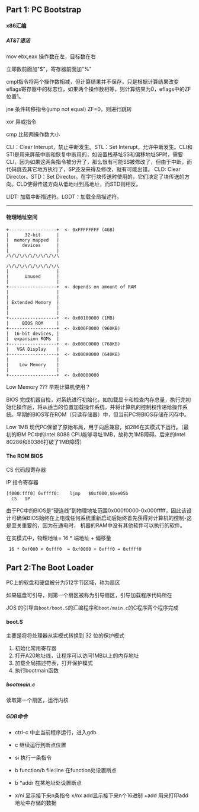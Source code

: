 ## Part 1: PC Bootstrap

#### x86汇编

##### AT&T语法

mov ebx,eax	操作数在左，目标数在右

立即数前面加"$"，寄存器前面加"%"

cmpl指令将两个操作数相减，但计算结果并不保存，只是根据计算结果改变eflags寄存器中的标志位，如果两个操作数相等，则计算结果为0，eflags中的ZF位置1。

jne	条件转移指令(jump not equal) ZF=0，则进行跳转

xor	异或指令

cmp	比较两操作数大小

CLI：Clear Interupt，禁止中断发生。STL：Set Interupt，允许中断发生。CLI和STI是用来屏蔽中断和恢复中断用的，如设置栈基址SS和偏移地址SP时，需要CLI，因为如果这两条指令被分开了，那么很有可能SS被修改了，但由于中断，而代码跳去其它地方执行了，SP还没来得及修改，就有可能出错。
CLD: Clear Director。STD：Set Director。在字行块传送时使用的，它们决定了块传送的方向。CLD使得传送方向从低地址到高地址，而STD则相反。

LIDT: 加载中断描述符。LGDT：加载全局描述符。



-------------------------

#### 物理地址空间

```
+------------------+  <- 0xFFFFFFFF (4GB)
|      32-bit      |
|  memory mapped   |
|     devices      |
|                  |
/\/\/\/\/\/\/\/\/\/\

/\/\/\/\/\/\/\/\/\/\
|                  |
|      Unused      |
|                  |
+------------------+  <- depends on amount of RAM
|                  |
|                  |
| Extended Memory  |
|                  |
|                  |
+------------------+  <- 0x00100000 (1MB)
|     BIOS ROM     |
+------------------+  <- 0x000F0000 (960KB)
|  16-bit devices, |
|  expansion ROMs  |
+------------------+  <- 0x000C0000 (768KB)
|   VGA Display    |
+------------------+  <- 0x000A0000 (640KB)
|                  |
|    Low Memory    |
|                  |
+------------------+  <- 0x00000000
```

Low Memory ???	早期计算机使用？

BIOS	完成机器自检，对系统进行初始化，如加载显卡和检查内存总量，执行完初始化操作后，将从适当的位置加载操作系统，并将计算机的控制权传递给操作系统。早期的BIOS写在ROM（只读存储器）中，但当前PC将BIOS存储在闪存中。

Low 1MB	现代PC保留了原始布局，用于向后兼容，如286在实模式下运行。（最初的IBM PC中的Intel 8088 CPU能够寻址1MB，故称为1MB障碍。后来的Intel 80286和80386打破了1MB障碍）

#### The ROM BIOS

CS	代码段寄存器

IP	指令寄存器

``` 
[f000:fff0] 0xffff0:	ljmp   $0xf000,$0xe05b
  CS   IP
```

由于PC中的BIOS是“硬连线”到物理地址范围0x000f0000-0x000fffff，因此该设计可确保BIOS始终在上电或任何系统重新启动后始终首先获得对计算机的控制-这是至关重要的，因为在通电时， 机器的RAM中没有其他软件可以执行的软件。

在实模式中，物理地址= 16 * 端地址 + 偏移量

```
 16 * 0xf000 + 0xfff0  = 0xf0000 + 0xfff0 = 0xffff0 
```





## Part 2:The Boot Loader

PC上的软盘和硬盘被分为512字节区域，称为扇区

如果磁盘可引导，则第一个扇区被称为引导扇区，引导加载程序代码所在

JOS 的引导由`boot/boot.S`的汇编程序和`boot/main.c`的C程序两个程序完成

#### boot.S

主要是将将处理器从实模式转换到 32 位的保护模式

1. 初始化常用寄存器
2. 打开A20地址线，让程序可以访问1MB以上的内存地址
3. 加载全局描述符表，打开保护模式
4. 执行bootmain函数

##### bootmain.c

读取第一个扇区，运行内核

##### 

##### GDB命令

- ctrl-c 中止当前程序运行，进入gdb

- c 继续运行到断点位置

- si 执行一条指令

- b function/b file:line 在function处设置断点

- b *addr 在某地址处设置断点

- x/ni 显示接下来n条指令  x/nx add显示接下来n个16进制 +add 用来打印add地址中存储的数据

  

